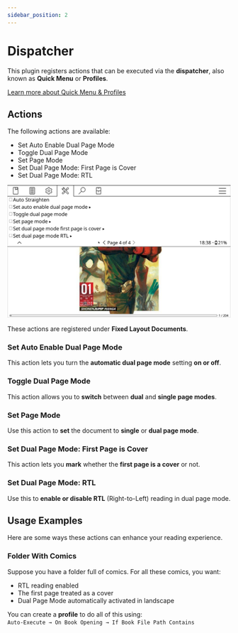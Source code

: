 ```yaml
---
sidebar_position: 2
---
```


# Dispatcher

This plugin registers actions that can be executed via the **dispatcher**, also known as **Quick Menu** or **Profiles**.

[Learn more about Quick Menu & Profiles](https://koreader.rocks/user_guide/#L1-qmandprofiles)

## Actions

The following actions are available:

- Set Auto Enable Dual Page Mode
- Toggle Dual Page Mode
- Set Page Mode
- Set Dual Page Mode: First Page is Cover
- Set Dual Page Mode: RTL

![](./img/dispatcher.png)

These actions are registered under **Fixed Layout Documents**.

### Set Auto Enable Dual Page Mode

This action lets you turn the **automatic dual page mode** setting **on or off**.

### Toggle Dual Page Mode

This action allows you to **switch** between **dual** and **single page modes**.

### Set Page Mode

Use this action to **set** the document to **single** or **dual page mode**.

### Set Dual Page Mode: First Page is Cover

This action lets you **mark** whether the **first page is a cover** or not.

### Set Dual Page Mode: RTL

Use this to **enable or disable RTL** (Right-to-Left) reading in dual page mode.

## Usage Examples

Here are some ways these actions can enhance your reading experience.

### Folder With Comics

Suppose you have a folder full of comics. For all these comics, you want:

- RTL reading enabled
- The first page treated as a cover
- Dual Page Mode automatically activated in landscape

You can create a **profile** to do all of this using:  
`Auto-Execute → On Book Opening → If Book File Path Contains`
